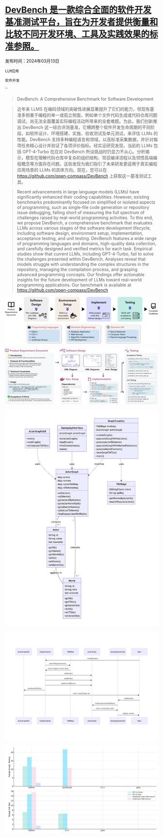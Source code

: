 # [DevBench 是一款综合全面的软件开发基准测试平台，旨在为开发者提供衡量和比较不同开发环境、工具及实践效果的标准参照。](https://arxiv.org/abs/2403.08604)

发布时间：2024年03月13日

`LLM应用`

`软件开发`

``

> DevBench: A Comprehensive Benchmark for Software Development

> 近年来 LLMS 在编码领域的突破性进展显著提升了它们的能力，但现有基准多侧重于编程的单一或孤立侧面，例如单个文件代码生成或代码仓库问题调试，尚无法全面覆盖实际编程活动所带来的全套难题。为此，我们创新推出 DevBench 这一综合评测基准，它横跨整个软件开发生命周期的不同阶段，如软件设计、环境搭建、实施、验收测试及单元测试，来评估 LLMs 的性能。DevBench 支持多种编程语言和领域，以高标准采集数据，并针对每项任务精心设计并验证了各项评价指标。经实证研究发现，当前的 LLMs 包括 GPT-4-Turbo 在应对 DevBench 所设挑战时仍显力不从心。分析揭示，模型在理解代码仓库中复杂的组织结构、驾驭编译流程以及领悟高端编程概念等方面存在问题。这些发现为我们指引了未来研发更适用于真实编程应用场景的 LLMs 的具体方向。现在，您可以在 https://github.com/open-compass/DevBench 上获取这一基准测试工具。

> Recent advancements in large language models (LLMs) have significantly enhanced their coding capabilities. However, existing benchmarks predominantly focused on simplified or isolated aspects of programming, such as single-file code generation or repository issue debugging, falling short of measuring the full spectrum of challenges raised by real-world programming activities. To this end, we propose DevBench, a comprehensive benchmark that evaluates LLMs across various stages of the software development lifecycle, including software design, environment setup, implementation, acceptance testing, and unit testing. DevBench features a wide range of programming languages and domains, high-quality data collection, and carefully designed and verified metrics for each task. Empirical studies show that current LLMs, including GPT-4-Turbo, fail to solve the challenges presented within DevBench. Analyses reveal that models struggle with understanding the complex structures in the repository, managing the compilation process, and grasping advanced programming concepts. Our findings offer actionable insights for the future development of LLMs toward real-world programming applications. Our benchmark is available at https://github.com/open-compass/DevBench

![DevBench 是一款综合全面的软件开发基准测试平台，旨在为开发者提供衡量和比较不同开发环境、工具及实践效果的标准参照。](../../../paper_images/2403.08604/x1.png)

![DevBench 是一款综合全面的软件开发基准测试平台，旨在为开发者提供衡量和比较不同开发环境、工具及实践效果的标准参照。](../../../paper_images/2403.08604/x2.png)

![DevBench 是一款综合全面的软件开发基准测试平台，旨在为开发者提供衡量和比较不同开发环境、工具及实践效果的标准参照。](../../../paper_images/2403.08604/x3.png)

![DevBench 是一款综合全面的软件开发基准测试平台，旨在为开发者提供衡量和比较不同开发环境、工具及实践效果的标准参照。](../../../paper_images/2403.08604/x4.png)

![DevBench 是一款综合全面的软件开发基准测试平台，旨在为开发者提供衡量和比较不同开发环境、工具及实践效果的标准参照。](../../../paper_images/2403.08604/x8.png)